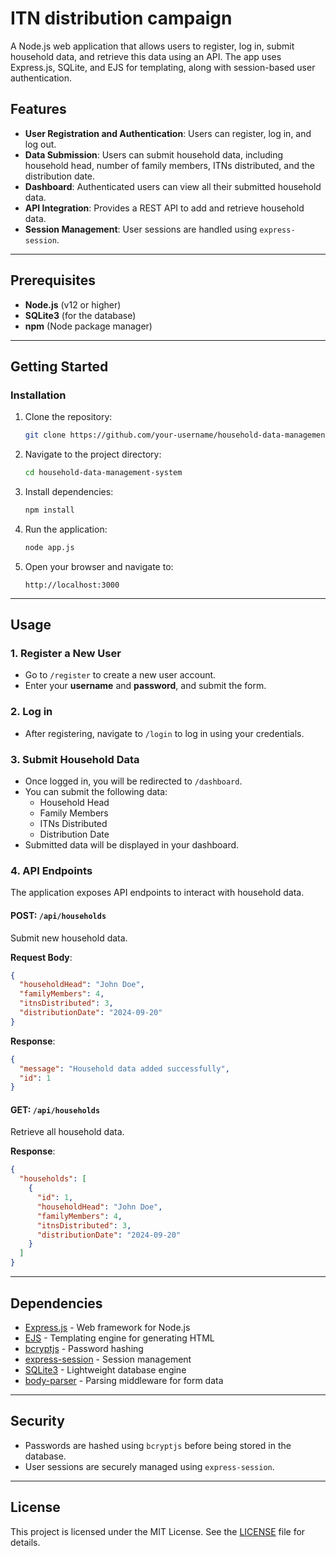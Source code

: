 # ITN distribution campaign

A Node.js web application that allows users to register, log in, submit household data, and retrieve this data using an API. The app uses Express.js, SQLite, and EJS for templating, along with session-based user authentication.

## Features

- **User Registration and Authentication**: Users can register, log in, and log out.
- **Data Submission**: Users can submit household data, including household head, number of family members, ITNs distributed, and the distribution date.
- **Dashboard**: Authenticated users can view all their submitted household data.
- **API Integration**: Provides a REST API to add and retrieve household data.
- **Session Management**: User sessions are handled using `express-session`.

---

## Prerequisites

- **Node.js** (v12 or higher)
- **SQLite3** (for the database)
- **npm** (Node package manager)

---

## Getting Started

### Installation

1. Clone the repository:
   ```bash
   git clone https://github.com/your-username/household-data-management-system.git
   ```

2. Navigate to the project directory:
   ```bash
   cd household-data-management-system
   ```

3. Install dependencies:
   ```bash
   npm install
   ```

4. Run the application:
   ```bash
   node app.js
   ```

5. Open your browser and navigate to:
   ```
   http://localhost:3000
   ```
---

## Usage

### 1. Register a New User
- Go to `/register` to create a new user account.
- Enter your **username** and **password**, and submit the form.

### 2. Log in
- After registering, navigate to `/login` to log in using your credentials.

### 3. Submit Household Data
- Once logged in, you will be redirected to `/dashboard`.
- You can submit the following data:
  - Household Head
  - Family Members
  - ITNs Distributed
  - Distribution Date
- Submitted data will be displayed in your dashboard.

### 4. API Endpoints
The application exposes API endpoints to interact with household data.

#### POST: `/api/households`
Submit new household data.

**Request Body**:
```json
{
  "householdHead": "John Doe",
  "familyMembers": 4,
  "itnsDistributed": 3,
  "distributionDate": "2024-09-20"
}
```

**Response**:
```json
{
  "message": "Household data added successfully",
  "id": 1
}
```

#### GET: `/api/households`
Retrieve all household data.

**Response**:
```json
{
  "households": [
    {
      "id": 1,
      "householdHead": "John Doe",
      "familyMembers": 4,
      "itnsDistributed": 3,
      "distributionDate": "2024-09-20"
    }
  ]
}
```
---

## Dependencies

- [Express.js](https://expressjs.com/) - Web framework for Node.js
- [EJS](https://ejs.co/) - Templating engine for generating HTML
- [bcryptjs](https://www.npmjs.com/package/bcryptjs) - Password hashing
- [express-session](https://www.npmjs.com/package/express-session) - Session management
- [SQLite3](https://www.sqlite.org/index.html) - Lightweight database engine
- [body-parser](https://www.npmjs.com/package/body-parser) - Parsing middleware for form data

---

## Security

- Passwords are hashed using `bcryptjs` before being stored in the database.
- User sessions are securely managed using `express-session`.

---

## License

This project is licensed under the MIT License. See the [LICENSE](LICENSE) file for details.
